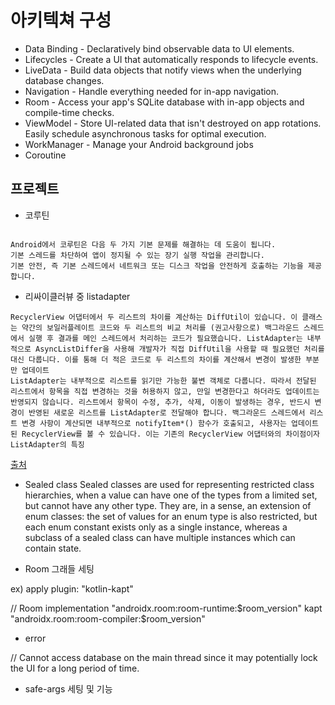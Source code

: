 # 아키텍쳐 구성

- Data Binding - Declaratively bind observable data to UI elements.
- Lifecycles - Create a UI that automatically responds to lifecycle events.
- LiveData - Build data objects that notify views when the underlying database changes.
- Navigation - Handle everything needed for in-app navigation.
- Room - Access your app's SQLite database with in-app objects and compile-time checks.
- ViewModel - Store UI-related data that isn't destroyed on app rotations. Easily schedule asynchronous tasks for optimal execution.
- WorkManager - Manage your Android background jobs
- Coroutine

## 프로젝트 
- 코루틴
```

Android에서 코루틴은 다음 두 가지 기본 문제를 해결하는 데 도움이 됩니다.
기본 스레드를 차단하여 앱이 정지될 수 있는 장기 실행 작업을 관리합니다.
기본 안전, 즉 기본 스레드에서 네트워크 또는 디스크 작업을 안전하게 호출하는 기능을 제공합니다.

```

- 리싸이클러뷰 중 listadapter
```
RecyclerView 어댑터에서 두 리스트의 차이를 계산하는 DiffUtil이 있습니다. 이 클래스는 약간의 보일러플레이트 코드와 두 리스트의 비교 처리를 (권고사항으로) 백그라운드 스레드에서 실행 후 결과를 메인 스레드에서 처리하는 코드가 필요했습니다. ListAdapter는 내부적으로 AsyncListDiffer을 사용해 개발자가 직접 DiffUtil을 사용할 때 필요했던 처리를 대신 다룹니다. 이를 통해 더 적은 코드로 두 리스트의 차이를 계산해서 변경이 발생한 부분만 업데이트
ListAdapter는 내부적으로 리스트를 읽기만 가능한 불변 객체로 다룹니다. 따라서 전달된 리스트에서 항목을 직접 변경하는 것을 허용하지 않고, 만일 변경한다고 하더라도 업데이트는 반영되지 않습니다. 리스트에서 항목이 수정, 추가, 삭제, 이동이 발생하는 경우, 반드시 변경이 반영된 새로운 리스트를 ListAdapter로 전달해야 합니다. 백그라운드 스레드에서 리스트 변경 사항이 계산되면 내부적으로 notifyItem*() 함수가 호출되고, 사용자는 업데이트 된 RecyclerView를 볼 수 있습니다. 이는 기존의 RecyclerView 어댑터와의 차이점이자 ListAdapter의 특징
```

[출처](https://medium.com/@jungil.han/recyclerview-%EA%B0%9C%EB%B0%9C%EC%97%90-%EB%82%A0%EA%B0%9C-%EB%8B%AC%EA%B8%B0-539e08291160)

- Sealed class 
Sealed classes are used for representing restricted class hierarchies, when a value can have one of the types from a limited set, but cannot have any other type. They are, in a sense, an extension of enum classes: the set of values for an enum type is also restricted, but each enum constant exists only as a single instance, whereas a subclass of a sealed class can have multiple instances which can contain state.

- Room 그래들 세팅

ex)
apply plugin: "kotlin-kapt"

// Room
implementation "androidx.room:room-runtime:$room_version"
kapt "androidx.room:room-compiler:$room_version"

- error

// Cannot access database on the main thread since it may potentially lock the UI for a long period of time.

- safe-args
세팅 및 기능